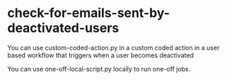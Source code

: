 # check-for-emails-sent-by-deactivated-users

You can use custom-coded-action.py in a custom coded action in a user based workflow that triggers when a user becomes deactivated

You can use one-off-local-script.py locally to run one-off jobs.
